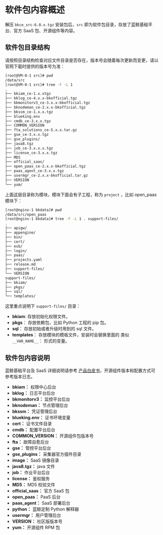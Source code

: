 # 软件包内容概述

解压 `bkce_src-6.0.x.tgz` 安装包后，`src` 即为软件包目录，存放了蓝鲸基础平台、官方 SaaS 包、开源组件等内容。

## 软件包目录结构

请按照目录结构检查对应文件目录是否存在，版本号会随着每次更新而变更，请以官网下载时提供的版本号为准：

```bash
[root@VM-0-1 src]# pwd
/data/src
[root@VM-0-1 src]# tree -F -L 1
.
├── bkiam_ce-1.x.xtgz
├── bklog_ce-4.x.x-bkofficial.tgz
├── bkmonitorv3_ce-3.x.x-bkofficial.tgz
├── bknodeman_ce-2.x.x-bkofficial.tgz
├── bkssm_ce-1.x.x.tgz
├── blueking.env
├── cmdb_ce-3.x.x.tgz
├── COMMON_VERSION
├── fta_solutions_ce-5.x.x.tar.gz
├── gse_ce-3.x.x.tgz
├── gse_plugins/
├── java8.tgz
├── job_ce-3.x.x.x.tgz
├── license_ce-3.x.x.tgz
├── MD5
├── official_saas/
├── open_paas_ce-2.x.x-bkofficial.tgz
├── paas_agent_ce-3.x.x.tgz
├── usermgr_ce-2.x.x-bkofficial.tar.gz
├── VERSION
└── yum/
```

上面这层目录称为模块，模块下面会有子工程，称为 `project` ，比如 open_paas 模块下：

```bash
[root@nginx-1 bkdata]# pwd
/data/src/open_paas
[root@nginx-1 bkdata]# tree -F -L 1 . support-files/
.
├── apigw/
├── appengine/
├── bin/
├── cert/
├── esb/
├── login/
├── paas/
├── projects.yaml
├── release.md
├── support-files/
└── VERSION
support-files/
├── bkiam/
├── pkgs/
├── sql/
└── templates/
```

这里重点说明下 `support-files/` 目录：

- **bkiam**: 存放初始化权限文件。
- **pkgs**： 存放依赖包，比如 Python 工程的 pip 包。
- **sql**： 存放初始或者升级时用到的 sql 文件。
- **templates**： 存放模块的模板文件，安装时会替换里面的 类似 `__VAR_NAME__`： 形式的变量。

## 软件包内容说明

蓝鲸基础平台及 SaaS 详细说明请参考 [产品白皮书](https://bk.tencent.com/docs/)，开源组件版本和配置方式可参考版本日志。

- **bkiam：** 权限中心后台
- **bklog：** 日志平台后台
- **bkmonitorv3：** 监控平台后台
- **bknodeman：** 节点管理后台
- **bkssm：** 凭证管理后台
- **blueking.env：** 证书环境变量
- **cert：** 证书文件目录
- **cmdb：** 配置平台后台
- **COMMON_VERSION：** 开源组件包版本号
- **fta：** 故障自愈后台
- **gse：** 管控平台后台
- **gse_plugins：** 采集器官方插件目录
- **image：** SaaS 镜像目录
- **java8.tgz：** java 文件
- **job：** 作业平台后台
- **license：** 鉴权服务
- **MD5：** MD5 校验文件
- **official_saas：** 官方 SaaS 包
- **open_paas：** PaaS 后台
- **paas_agent：** SaaS 部署后台
- **python：** 蓝鲸定制 Python 解释器
- **usermgr：** 用户管理后台
- **VERSION：** 社区版版本号
- **yum：** 开源组件 RPM 包

